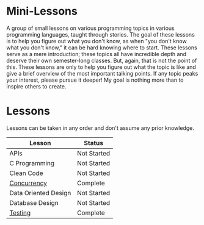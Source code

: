 # Mini-Lessons

A group of small lessons on various programming topics in various programming languages, taught through stories. The goal of these lessons is to help you figure out what you don't know, as when "you don't know what you don't know," it can be hard knowing where to start. These lessons serve as a mere introduction; these topics all have incredible depth and deserve their own semester-long classes. But, again, that is not the point of this. These lessons are only to help you figure out what the topic is like and give a brief overview of the most important talking points. If any topic peaks your interest, please pursue it deeper! My goal is nothing more than to inspire others to create.

# Lessons

Lessons can be taken in any order and don't assume any prior knowledge.

| Lesson                              | Status      |
| ----------------------------------- | ----------- |
| APIs                                | Not Started |
| C Programming                       | Not Started |
| Clean Code                          | Not Started |
| [Concurrency](concurrency/notes.md) | Complete    |
| Data Oriented Design                | Not Started |
| Database Design                     | Not Started |
| [Testing](testing/notes.md)         | Complete    |
